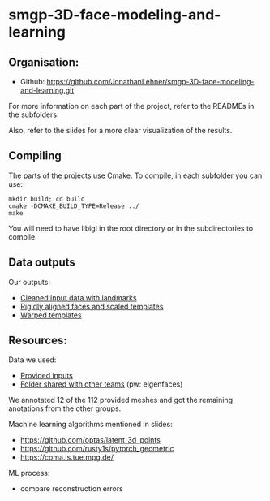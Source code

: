 # smgp-3D-face-modeling-and-learning

## Organisation:
- Github: https://github.com/JonathanLehner/smgp-3D-face-modeling-and-learning.git

For more information on each part of the project, refer to the READMEs in the subfolders.

Also, refer to the slides for a more clear visualization of the results.

## Compiling

The parts of the projects use Cmake. To compile, in each subfolder you can use:

```
mkdir build; cd build
cmake -DCMAKE_BUILD_TYPE=Release ../
make
```

You will need to have libigl in the root directory or in the subdirectories to compile.


## Data outputs

Our outputs:

- [Cleaned input data with landmarks]
- [Rigidly aligned faces and scaled templates]
- [Warped templates]

[Cleaned input data with landmarks]: https://polybox.ethz.ch/index.php/s/hVw9myE4FGoWNTc
[Rigidly aligned faces and scaled templates]: https://polybox.ethz.ch/index.php/s/3pjv6hKjj9sBbXo
[Warped templates]: https://polybox.ethz.ch/index.php/s/I4vEA2s8Naws5jR


## Resources:
Data we used:
- [Provided inputs]
- [Folder shared with other teams] (pw: eigenfaces)

We annotated 12 of the 112 provided meshes and got the remaining anotations from the other groups.

[Provided inputs]: https://www.dropbox.com/sh/kvgxcbixbjsolt9/AABM1AHOr1AJnvz-qETJB0K0a?dl=0
[Folder shared with other teams]: https://polybox.ethz.ch/index.php/s/ZfYXXfV5SR4sQoB


Machine learning algorithms mentioned in slides:
- https://github.com/optas/latent_3d_points
- https://github.com/rusty1s/pytorch_geometric  
- https://coma.is.tue.mpg.de/ 

ML process:
- compare reconstruction errors
